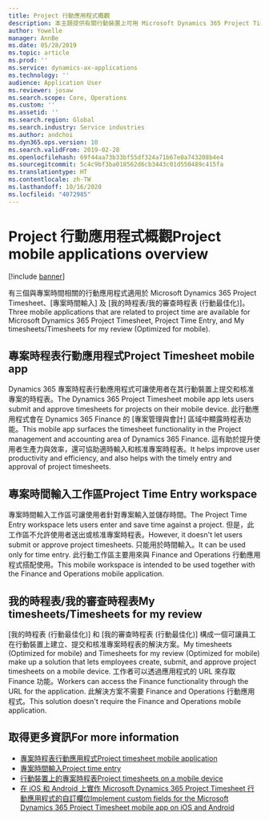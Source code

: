 ```yaml
---
title: Project 行動應用程式概觀
description: 本主題提供有關行動裝置上可用 Microsoft Dynamics 365 Project Timesheet、[專案時間輸入] 及 [我的時程表/時程表] 的專案時間相關應用程式的一般資訊。
author: Yowelle
manager: AnnBe
ms.date: 05/28/2019
ms.topic: article
ms.prod: ''
ms.service: dynamics-ax-applications
ms.technology: ''
audience: Application User
ms.reviewer: josaw
ms.search.scope: Core, Operations
ms.custom: ''
ms.assetid: ''
ms.search.region: Global
ms.search.industry: Service industries
ms.author: andchoi
ms.dyn365.ops.version: 10
ms.search.validFrom: 2019-02-28
ms.openlocfilehash: 69f44aa73b33bf55df324a71b67e0a743208b4e4
ms.sourcegitcommit: 5c4c9bf3ba018562d6cb3443c01d550489c415fa
ms.translationtype: HT
ms.contentlocale: zh-TW
ms.lasthandoff: 10/16/2020
ms.locfileid: "4072985"
---
```

# <a name="project-mobile-applications-overview"></a><span data-ttu-id="1523e-103">Project 行動應用程式概觀</span><span class="sxs-lookup"><span data-stu-id="1523e-103">Project mobile applications overview</span></span>

[!include [banner](../includes/banner.md)]

<span data-ttu-id="1523e-104">有三個與專案時間相關的行動應用程式適用於 Microsoft Dynamics 365 Project Timesheet、[專案時間輸入] 及 [我的時程表/我的審查時程表 (行動最佳化)]。</span><span class="sxs-lookup"><span data-stu-id="1523e-104">Three mobile applications that are related to project time are available for Microsoft Dynamics 365 Project Timesheet, Project Time Entry, and My timesheets/Timesheets for my review (Optimized for mobile).</span></span>

## <a name="project-timesheet-mobile-app"></a><span data-ttu-id="1523e-105">專案時程表行動應用程式</span><span class="sxs-lookup"><span data-stu-id="1523e-105">Project Timesheet mobile app</span></span>

<span data-ttu-id="1523e-106">Dynamics 365 專案時程表行動應用程式可讓使用者在其行動裝置上提交和核准專案的時程表。</span><span class="sxs-lookup"><span data-stu-id="1523e-106">The Dynamics 365 Project Timesheet mobile app lets users submit and approve timesheets for projects on their mobile device.</span></span> <span data-ttu-id="1523e-107">此行動應用程式會在 Dynamics 365 Finance 的 [專案管理與會計] 區域中顯露時程表功能。</span><span class="sxs-lookup"><span data-stu-id="1523e-107">This mobile app surfaces the timesheet functionality in the Project management and accounting area of Dynamics 365 Finance.</span></span> <span data-ttu-id="1523e-108">這有助於提升使用者生產力與效率，還可協助適時輸入和核准專案時程表。</span><span class="sxs-lookup"><span data-stu-id="1523e-108">It helps improve user productivity and efficiency, and also helps with the timely entry and approval of project timesheets.</span></span>

## <a name="project-time-entry-workspace"></a><span data-ttu-id="1523e-109">專案時間輸入工作區</span><span class="sxs-lookup"><span data-stu-id="1523e-109">Project Time Entry workspace</span></span>

<span data-ttu-id="1523e-110">專案時間輸入工作區可讓使用者針對專案輸入並儲存時間。</span><span class="sxs-lookup"><span data-stu-id="1523e-110">The Project Time Entry workspace lets users enter and save time against a project.</span></span> <span data-ttu-id="1523e-111">但是，此工作區不允許使用者送出或核准專案時程表。</span><span class="sxs-lookup"><span data-stu-id="1523e-111">However, it doesn't let users submit or approve project timesheets.</span></span> <span data-ttu-id="1523e-112">只能用於時間輸入。</span><span class="sxs-lookup"><span data-stu-id="1523e-112">It can be used only for time entry.</span></span> <span data-ttu-id="1523e-113">此行動工作區主要用來與 Finance and Operations 行動應用程式搭配使用。</span><span class="sxs-lookup"><span data-stu-id="1523e-113">This mobile workspace is intended to be used together with the Finance and Operations mobile application.</span></span>

## <a name="my-timesheetstimesheets-for-my-review"></a><span data-ttu-id="1523e-114">我的時程表/我的審查時程表</span><span class="sxs-lookup"><span data-stu-id="1523e-114">My timesheets/Timesheets for my review</span></span>

<span data-ttu-id="1523e-115">[我的時程表 (行動最佳化)] 和 [我的審查時程表 (行動最佳化)] 構成一個可讓員工在行動裝置上建立、提交和核准專案時程表的解決方案。</span><span class="sxs-lookup"><span data-stu-id="1523e-115">My timesheets (Optimized for mobile) and Timesheets for my review (Optimized for mobile) make up a solution that lets employees create, submit, and approve project timesheets on a mobile device.</span></span> <span data-ttu-id="1523e-116">工作者可以透過應用程式的 URL 來存取 Finance 功能。</span><span class="sxs-lookup"><span data-stu-id="1523e-116">Workers can access the Finance functionality through the URL for the application.</span></span> <span data-ttu-id="1523e-117">此解決方案不需要 Finance and Operations 行動應用程式。</span><span class="sxs-lookup"><span data-stu-id="1523e-117">This solution doesn't require the Finance and Operations mobile application.</span></span>

## <a name="for-more-information"></a><span data-ttu-id="1523e-118">取得更多資訊</span><span class="sxs-lookup"><span data-stu-id="1523e-118">For more information</span></span>

- [<span data-ttu-id="1523e-119">專案時程表行動應用程式</span><span class="sxs-lookup"><span data-stu-id="1523e-119">Project timesheet mobile application</span></span>](project-timesheet.md)
- [<span data-ttu-id="1523e-120">專案時間輸入</span><span class="sxs-lookup"><span data-stu-id="1523e-120">Project time entry</span></span>]( project-time-entry-mobile-workspace.md)
- [<span data-ttu-id="1523e-121">行動裝置上的專案時程表</span><span class="sxs-lookup"><span data-stu-id="1523e-121">Project timesheets on a mobile device</span></span>](Mobile-timesheets.md)
- [<span data-ttu-id="1523e-122">在 iOS 和 Android 上實作 Microsoft Dynamics 365 Project Timesheet 行動應用程式的自訂欄位</span><span class="sxs-lookup"><span data-stu-id="1523e-122">Implement custom fields for the Microsoft Dynamics 365 Project Timesheet mobile app on iOS and Android</span></span>](custom-fields-mobile.md)
